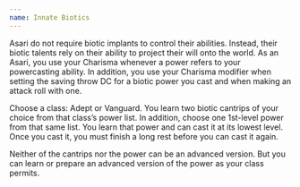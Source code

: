 ```yaml
---
name: Innate Biotics
---
```

Asari do not require biotic implants to control their abilities. Instead, their biotic talents rely on their ability
to project their will onto the world. As an Asari, you use your Charisma whenever a power refers to your powercasting
ability. In addition, you use your Charisma modifier when setting the saving throw DC for a biotic power you cast and
when making an attack roll with one.

Choose a class: Adept or Vanguard. You learn two biotic cantrips of your choice from that class’s power list. In addition,
choose one 1st-level power from that same list. You learn that power and can cast it at its lowest level. Once you cast
it, you must finish a long rest before you can cast it again.

Neither of the cantrips nor the power can be an advanced version. But you can learn or prepare an advanced version of
the power as your class permits.
